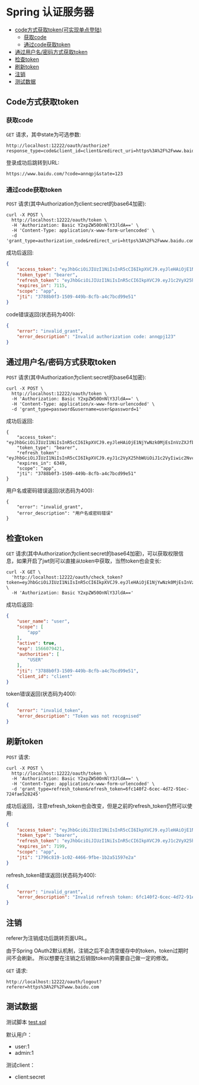 # Spring 认证服务器

- [code方式获取token(可实现单点登陆)](#Code方式获取token)
    - [获取code](#获取code)
    - [通过code获取token](#通过code获取token)
- [通过用户名/密码方式获取token](#通过用户名/密码方式获取token)
- [检查token](#检查token)
- [刷新token](#刷新token)
- [注销](#注销)
- [测试数据](#测试数据)


## Code方式获取token

### 获取code

`GET` 请求，其中state为可选参数:

```
http://localhost:12222/oauth/authorize?response_type=code&client_id=client&redirect_uri=https%3A%2F%2Fwww.baidu.com&state=123
```

登录成功后跳转到URL:

```
https://www.baidu.com/?code=annqpj&state=123
```

### 通过code获取token

`POST` 请求(其中Authorization为client:secret的base64加密):

```
curl -X POST \
  http://localhost:12222/oauth/token \
  -H 'Authorization: Basic Y2xpZW50OnNlY3JldA==' \
  -H 'Content-Type: application/x-www-form-urlencoded' \
  -d 'grant_type=authorization_code&redirect_uri=https%3A%2F%2Fwww.baidu.com&code=annqpj'
```

成功后返回:

```json
{
    "access_token": "eyJhbGciOiJIUzI1NiIsInR5cCI6IkpXVCJ9.eyJleHAiOjE1NjYwNzk0MjEsInVzZXJfbmFtZSI6InVzZXIiLCJhdXRob3JpdGllcyI6WyJVU0VSIl0sImp0aSI6IjM3ODhiMGYzLTE1MDktNDQ5Yi04Y2ZiLWE0YzdiY2Q5OWU1MSIsImNsaWVudF9pZCI6ImNsaWVudCIsInNjb3BlIjpbImFwcCJdfQ.EWv_K3h0MYf6y8obSkEPJN1qUT09vWkdm5Osi0WoWbc",
    "token_type": "bearer",
    "refresh_token": "eyJhbGciOiJIUzI1NiIsInR5cCI6IkpXVCJ9.eyJ1c2VyX25hbWUiOiJ1c2VyIiwic2NvcGUiOlsiYXBwIl0sImF0aSI6IjM3ODhiMGYzLTE1MDktNDQ5Yi04Y2ZiLWE0YzdiY2Q5OWU1MSIsImV4cCI6MTU2NjY3NzAyMSwiYXV0aG9yaXRpZXMiOlsiVVNFUiJdLCJqdGkiOiJhMmU0NWYzNi0xMGFiLTQwZWYtYWYzYi04ZDc4N2Y4ODRmZjAiLCJjbGllbnRfaWQiOiJjbGllbnQifQ.hvtqlzCKP8EUFdlEQCHcFXwsUnofP65_E6cDwn4Px8E",
    "expires_in": 7115,
    "scope": "app",
    "jti": "3788b0f3-1509-449b-8cfb-a4c7bcd99e51"
}
```

code错误返回(状态码为400):

```json
{
    "error": "invalid_grant",
    "error_description": "Invalid authorization code: annqpj123"
}
```

## 通过用户名/密码方式获取token

`POST` 请求(其中Authorization为client:secret的base64加密):

```
curl -X POST \
  http://localhost:12222/oauth/token \
  -H 'Authorization: Basic Y2xpZW50OnNlY3JldA==' \
  -H 'Content-Type: application/x-www-form-urlencoded' \
  -d 'grant_type=password&username=user&password=1'
```

成功后返回:

```
{
    "access_token": "eyJhbGciOiJIUzI1NiIsInR5cCI6IkpXVCJ9.eyJleHAiOjE1NjYwNzk0MjEsInVzZXJfbmFtZSI6InVzZXIiLCJhdXRob3JpdGllcyI6WyJVU0VSIl0sImp0aSI6IjM3ODhiMGYzLTE1MDktNDQ5Yi04Y2ZiLWE0YzdiY2Q5OWU1MSIsImNsaWVudF9pZCI6ImNsaWVudCIsInNjb3BlIjpbImFwcCJdfQ.EWv_K3h0MYf6y8obSkEPJN1qUT09vWkdm5Osi0WoWbc",
    "token_type": "bearer",
    "refresh_token": "eyJhbGciOiJIUzI1NiIsInR5cCI6IkpXVCJ9.eyJ1c2VyX25hbWUiOiJ1c2VyIiwic2NvcGUiOlsiYXBwIl0sImF0aSI6IjM3ODhiMGYzLTE1MDktNDQ5Yi04Y2ZiLWE0YzdiY2Q5OWU1MSIsImV4cCI6MTU2NjY3NzAyMSwiYXV0aG9yaXRpZXMiOlsiVVNFUiJdLCJqdGkiOiJhMmU0NWYzNi0xMGFiLTQwZWYtYWYzYi04ZDc4N2Y4ODRmZjAiLCJjbGllbnRfaWQiOiJjbGllbnQifQ.hvtqlzCKP8EUFdlEQCHcFXwsUnofP65_E6cDwn4Px8E",
    "expires_in": 6349,
    "scope": "app",
    "jti": "3788b0f3-1509-449b-8cfb-a4c7bcd99e51"
}
```

用户名或密码错误返回(状态码为400):

```
{
    "error": "invalid_grant",
    "error_description": "用户名或密码错误"
}
```

## 检查token

`GET` 请求(其中Authorization为client:secret的base64加密)，可以获取权限信息，如果开启了jwt则可以直接从token中获取，当然token也会变长:

```
curl -X GET \
  'http://localhost:12222/oauth/check_token?token=eyJhbGciOiJIUzI1NiIsInR5cCI6IkpXVCJ9.eyJleHAiOjE1NjYwNzk0MjEsInVzZXJfbmFtZSI6InVzZXIiLCJhdXRob3JpdGllcyI6WyJVU0VSIl0sImp0aSI6IjM3ODhiMGYzLTE1MDktNDQ5Yi04Y2ZiLWE0YzdiY2Q5OWU1MSIsImNsaWVudF9pZCI6ImNsaWVudCIsInNjb3BlIjpbImFwcCJdfQ.EWv_K3h0MYf6y8obSkEPJN1qUT09vWkdm5Osi0WoWbc' \
  -H 'Authorization: Basic Y2xpZW50OnNlY3JldA=='
```

成功后返回:

```json
{
    "user_name": "user",
    "scope": [
        "app"
    ],
    "active": true,
    "exp": 1566079421,
    "authorities": [
        "USER"
    ],
    "jti": "3788b0f3-1509-449b-8cfb-a4c7bcd99e51",
    "client_id": "client"
}
```

token错误返回(状态码为400):

```json
{
    "error": "invalid_token",
    "error_description": "Token was not recognised"
}
```

## 刷新token

`POST` 请求:

```
curl -X POST \
  http://localhost:12222/oauth/token \
  -H 'Authorization: Basic Y2xpZW50OnNlY3JldA==' \
  -H 'Content-Type: application/x-www-form-urlencoded' \
  -d 'grant_type=refresh_token&refresh_token=6fc140f2-6cec-4d72-91ec-724fae528245'
```

成功后返回，注意refresh_token也会改变，但是之前的refresh_token仍然可以使用:

```json
{
    "access_token": "eyJhbGciOiJIUzI1NiIsInR5cCI6IkpXVCJ9.eyJleHAiOjE1NjYwODEzNzcsInVzZXJfbmFtZSI6InVzZXIiLCJhdXRob3JpdGllcyI6WyJVU0VSIl0sImp0aSI6IjE3OTZjODE5LTFjMDItNDQ2Ni05ZmJlLTFiMmE1MTU5N2UyYSIsImNsaWVudF9pZCI6ImNsaWVudCIsInNjb3BlIjpbImFwcCJdfQ.mtX5aqOhafUGV2ZIA2trKmM61FEqHLsaY42LnZZrIRQ",
    "token_type": "bearer",
    "refresh_token": "eyJhbGciOiJIUzI1NiIsInR5cCI6IkpXVCJ9.eyJ1c2VyX25hbWUiOiJ1c2VyIiwic2NvcGUiOlsiYXBwIl0sImF0aSI6IjE3OTZjODE5LTFjMDItNDQ2Ni05ZmJlLTFiMmE1MTU5N2UyYSIsImV4cCI6MTU2NjY3ODY0MSwiYXV0aG9yaXRpZXMiOlsiVVNFUiJdLCJqdGkiOiI3MjllZjQzMC1mOTk4LTQ1YjgtYjViMC0xYWQzMDdmNzc1NzEiLCJjbGllbnRfaWQiOiJjbGllbnQifQ.XQeq0H7efxKkSc3iwwyzVoC_aNbHWOmAXfwrGhcdf8k",
    "expires_in": 7199,
    "scope": "app",
    "jti": "1796c819-1c02-4466-9fbe-1b2a51597e2a"
}
```

refresh_token错误返回(状态码为400):

```json
{
    "error": "invalid_grant",
    "error_description": "Invalid refresh token: 6fc140f2-6cec-4d72-91ec-724fae528245123"
}
```

## 注销

referer为注销成功后跳转页面URL。

由于Spring OAuth2默认机制，注销之后不会清空缓存中的token，token过期时间不会刷新。
所以想要在注销之后销毁token的需要自己做一定的修改。

`GET` 请求:

```
http://localhost:12222/oauth/logout?referer=https%3A%2F%2Fwww.baidu.com
```

## 测试数据

测试脚本 [test.sql](test.sql)

默认用户：

- user:1
- admin:1

测试client：

- client:secret